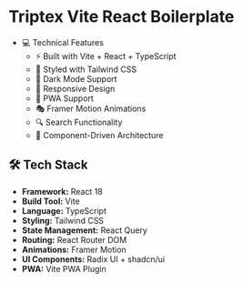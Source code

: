 # Triptex Vite React Boilerplate



- 💻 Technical Features
  - ⚡ Built with Vite + React + TypeScript
  - 🎨 Styled with Tailwind CSS
  - 🌙 Dark Mode Support
  - 📱 Responsive Design
  - 🔄 PWA Support
  - 🎭 Framer Motion Animations
  - 🔍 Search Functionality
  - 🧩 Component-Driven Architecture

## 🛠️ Tech Stack

- **Framework:** React 18
- **Build Tool:** Vite
- **Language:** TypeScript
- **Styling:** Tailwind CSS
- **State Management:** React Query
- **Routing:** React Router DOM
- **Animations:** Framer Motion
- **UI Components:** Radix UI + shadcn/ui
- **PWA:** Vite PWA Plugin

